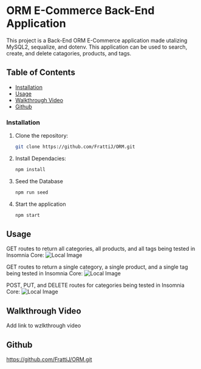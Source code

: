 # ORM E-Commerce Back-End Application

This project is a Back-End ORM E-Commerce application made utalizing MySQL2, sequalize, and dotenv. This application can be used to search, create, and delete catagories, products, and tags.

## Table of Contents

- [Installation](#installation)
- [Usage](#usage)
- [Walkthrough Video](#walkthrough)
- [Github](#github)

### Installation

1. Clone the repository:

   ```bash
   git clone https://github.com/FrattiJ/ORM.git
2. Install Dependacies: 

    ```bash
    npm install
3. Seed the Database

    ```bash
    npm run seed
4. Start the application

    ```bash
    npm start
## Usage

GET routes to return all categories, all products, and all tags being tested in Insomnia Core:
![Local Image](./public/assets/13-orm-homework-demo-01.gif)

GET routes to return a single category, a single product, and a single tag being tested in Insomnia Core:
![Local Image](./public/assets/13-orm-homework-demo-02.gif)

POST, PUT, and DELETE routes for categories being tested in Insomnia Core:
![Local Image](./public/assets/13-orm-homework-demo-03.gif)

## Walkthrough Video

Add link to wzlkthrough video

## Github
https://github.com/FrattiJ/ORM.git

